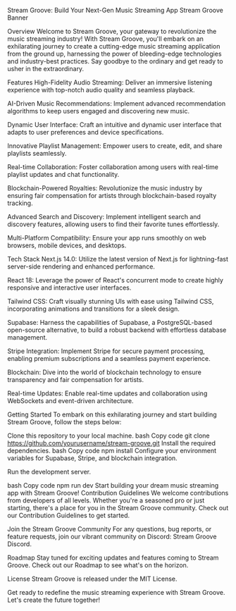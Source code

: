 Stream Groove: Build Your Next-Gen Music Streaming App
Stream Groove Banner

Overview
Welcome to Stream Groove, your gateway to revolutionize the music streaming industry! With Stream Groove, you'll embark on an exhilarating journey to create a cutting-edge music streaming application from the ground up, harnessing the power of bleeding-edge technologies and industry-best practices. Say goodbye to the ordinary and get ready to usher in the extraordinary.

Features
High-Fidelity Audio Streaming: Deliver an immersive listening experience with top-notch audio quality and seamless playback.

AI-Driven Music Recommendations: Implement advanced recommendation algorithms to keep users engaged and discovering new music.

Dynamic User Interface: Craft an intuitive and dynamic user interface that adapts to user preferences and device specifications.

Innovative Playlist Management: Empower users to create, edit, and share playlists seamlessly.

Real-time Collaboration: Foster collaboration among users with real-time playlist updates and chat functionality.

Blockchain-Powered Royalties: Revolutionize the music industry by ensuring fair compensation for artists through blockchain-based royalty tracking.

Advanced Search and Discovery: Implement intelligent search and discovery features, allowing users to find their favorite tunes effortlessly.

Multi-Platform Compatibility: Ensure your app runs smoothly on web browsers, mobile devices, and desktops.

Tech Stack
Next.js 14.0: Utilize the latest version of Next.js for lightning-fast server-side rendering and enhanced performance.

React 18: Leverage the power of React's concurrent mode to create highly responsive and interactive user interfaces.

Tailwind CSS: Craft visually stunning UIs with ease using Tailwind CSS, incorporating animations and transitions for a sleek design.

Supabase: Harness the capabilities of Supabase, a PostgreSQL-based open-source alternative, to build a robust backend with effortless database management.

Stripe Integration: Implement Stripe for secure payment processing, enabling premium subscriptions and a seamless payment experience.

Blockchain: Dive into the world of blockchain technology to ensure transparency and fair compensation for artists.

Real-time Updates: Enable real-time updates and collaboration using WebSockets and event-driven architecture.

Getting Started
To embark on this exhilarating journey and start building Stream Groove, follow the steps below:

Clone this repository to your local machine.
bash
Copy code
git clone https://github.com/yourusername/stream-groove.git
Install the required dependencies.
bash
Copy code
npm install
Configure your environment variables for Supabase, Stripe, and blockchain integration.

Run the development server.

bash
Copy code
npm run dev
Start building your dream music streaming app with Stream Groove!
Contribution Guidelines
We welcome contributions from developers of all levels. Whether you're a seasoned pro or just starting, there's a place for you in the Stream Groove community. Check out our Contribution Guidelines to get started.

Join the Stream Groove Community
For any questions, bug reports, or feature requests, join our vibrant community on Discord: Stream Groove Discord.

Roadmap
Stay tuned for exciting updates and features coming to Stream Groove. Check out our Roadmap to see what's on the horizon.

License
Stream Groove is released under the MIT License.

Get ready to redefine the music streaming experience with Stream Groove. Let's create the future together!
